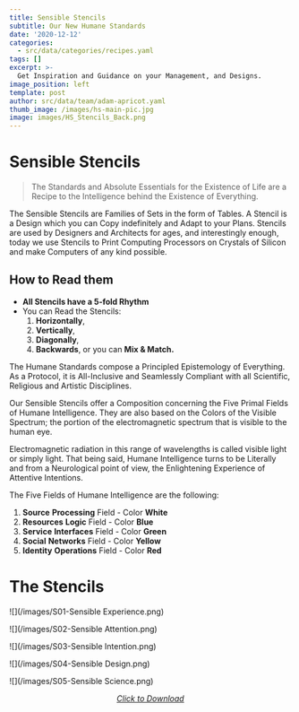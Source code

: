 ```yaml
---
title: Sensible Stencils
subtitle: Our New Humane Standards
date: '2020-12-12'
categories:
  - src/data/categories/recipes.yaml
tags: []
excerpt: >-
  Get Inspiration and Guidance on your Management, and Designs.
image_position: left
template: post
author: src/data/team/adam-apricot.yaml
thumb_image: /images/hs-main-pic.jpg
image: images/HS_Stencils_Back.png
---
```

# Sensible Stencils

> The Standards and Absolute Essentials for the Existence of Life are a Recipe to the Intelligence behind the Existence of Everything.

The Sensible Stencils are Families of Sets in the form of Tables. A Stencil is a Design which you can Copy indefinitely and Adapt to your Plans. Stencils are used by Designers and Architects for ages, and interestingly enough, today we use Stencils to Print Computing Processors on Crystals of Silicon and make Computers of any kind possible.

## How to Read them

- **All Stencils have a 5-fold Rhythm**   
- You can Read the Stencils:
  1. **Horizontally**,
  2. **Vertically**,
  3. **Diagonally**,
  4. **Backwards**, or you can **Mix & Match.**   


The Humane Standards compose a Principled Epistemology of Everything. As a Protocol, it is All-Inclusive and Seamlessly Compliant with all Scientific, Religious and Artistic Disciplines.

Our Sensible Stencils offer a Composition concerning the Five Primal Fields of Humane Intelligence. They are also based on the Colors of the Visible Spectrum; the portion of the electromagnetic spectrum that is visible to the human eye.

Electromagnetic radiation in this range of wavelengths is called visible light or simply light. That being said, Humane Intelligence turns to be Literally and from a Neurological point of view, the Enlightening Experience of Attentive Intentions.

The Five Fields of Humane Intelligence are the following:

1. **Source** **Processing** Field - Color **White**
2. **Resources** **Logic** Field - Color **Blue**
3. **Service** **Interfaces** Field - Color **Green**
4. **Social** **Networks** Field - Color **Yellow**
5. **Identity** **Operations** Field - Color **Red**

# The Stencils

![](/images/S01-Sensible Experience.png)

![](/images/S02-Sensible Attention.png)

![](/images/S03-Sensible Intention.png)

![](/images/S04-Sensible Design.png)

![](/images/S05-Sensible Science.png)

*<p align="center"><a href="/images/humanestandards_stencils.zip" download>Click to Download</a><br></p>*

